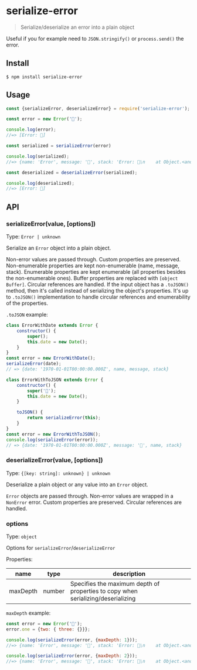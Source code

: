 # serialize-error

> Serialize/deserialize an error into a plain object

Useful if you for example need to `JSON.stringify()` or `process.send()` the error.

## Install

```
$ npm install serialize-error
```

## Usage

```js
const {serializeError, deserializeError} = require('serialize-error');

const error = new Error('🦄');

console.log(error);
//=> [Error: 🦄]

const serialized = serializeError(error)

console.log(serialized);
//=> {name: 'Error', message: '🦄', stack: 'Error: 🦄\n    at Object.<anonymous> …'}

const deserialized = deserializeError(serialized);

console.log(deserialized);
//=> [Error: 🦄]
```

## API

### serializeError(value, [options])

Type: `Error | unknown`

Serialize an `Error` object into a plain object.

Non-error values are passed through.
Custom properties are preserved.
Non-enumerable properties are kept non-enumerable (name, message, stack).
Enumerable properties are kept enumerable (all properties besides the non-enumerable ones).
Buffer properties are replaced with `[object Buffer]`.
Circular references are handled.
If the input object has a `.toJSON()` method, then it's called instead of serializing the object's properties.
It's up to `.toJSON()` implementation to handle circular references and enumerability of the properties.

`.toJSON` example:

```js
class ErrorWithDate extends Error {
    constructor() {
        super();
        this.date = new Date();
    }
}
const error = new ErrorWithDate();
serializeError(date);
// => {date: '1970-01-01T00:00:00.000Z', name, message, stack}

class ErrorWithToJSON extends Error {
    constructor() {
        super('🦄');
        this.date = new Date();
    }

    toJSON() {
        return serializeError(this);
    }
}
const error = new ErrorWithToJSON();
console.log(serializeError(error));
// => {date: '1970-01-01T00:00:00.000Z', message: '🦄', name, stack}
```

### deserializeError(value, [options])

Type: `{[key: string]: unknown} | unknown`

Deserialize a plain object or any value into an `Error` object.

`Error` objects are passed through.
Non-error values are wrapped in a `NonError` error.
Custom properties are preserved.
Circular references are handled.

### options

Type: `object`

Options for `serializeError`/`deserializeError`

Properties:

| name     | type   | description                                                                      |
|----------|--------|----------------------------------------------------------------------------------|
| maxDepth | number | Specifies the maximum depth of properties to copy when serializing/deserializing |

`maxDepth` example:
```js
const error = new Error('🦄');
error.one = {two: { three: {}}};

console.log(serializeError(error, {maxDepth: 1}));
//=> {name: 'Error', message: '🦄', stack: 'Error: 🦄\n    at Object.<anonymous> …', one: {}}

console.log(serializeError(error, {maxDepth: 2}));
//=> {name: 'Error', message: '🦄', stack: 'Error: 🦄\n    at Object.<anonymous> …', one: { two: {}}}
```
